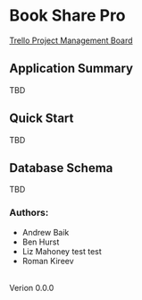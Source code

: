# Book Share Pro

[Trello Project Management Board](https://trello.com/b/NCEfqRZA/book-dating-app-project)

## Application Summary
TBD

## Quick Start
TBD

## Database Schema
TBD

### Authors:
- Andrew Baik
- Ben Hurst
- Liz Mahoney test test
- Roman Kireev
</br>
Verion 0.0.0
</br>
